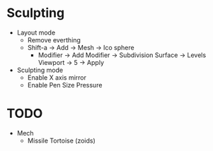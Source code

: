 Sculpting
=====
* Layout mode
  * Remove everthing
  * Shift-a -> Add -> Mesh -> Ico sphere
    * Modifier -> Add Modifier -> Subdivision Surface -> Levels Viewport -> 5 -> Apply
* Sculpting mode
  * Enable X axis mirror
  * Enable Pen Size Pressure

TODO
=====
* Mech
  * Missile Tortoise (zoids)
